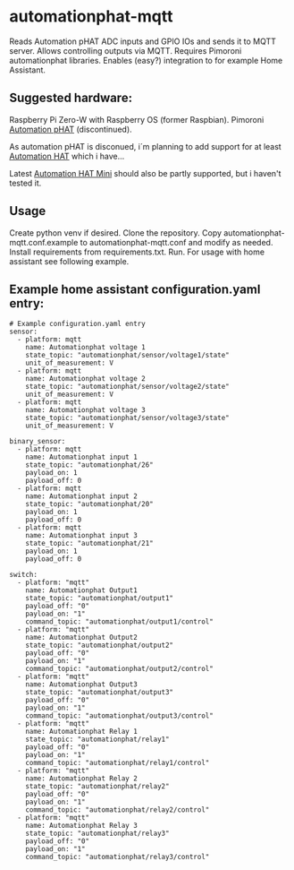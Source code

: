 # automationphat-mqtt
Reads Automation pHAT ADC inputs and GPIO IOs and sends it to MQTT server.
Allows controlling outputs via MQTT.
Requires Pimoroni automationphat libraries.
Enables (easy?) integration to for example Home Assistant.

## Suggested hardware:  
Raspberry Pi Zero-W with Raspberry OS (former Raspbian). Pimoroni [Automation
pHAT](https://shop.pimoroni.com/products/automation-phat) (discontinued). 

As automation pHAT is disconued, i´m planning to add support for at least
[Automation HAT](https://shop.pimoroni.com/products/automation-hat)
which i have...

Latest
[Automation HAT Mini](https://shop.pimoroni.com/products/automation-hat-mini)
should also be partly supported, but i haven't tested it.

## Usage
Create python venv if desired. Clone the repository. 
Copy automationphat-mqtt.conf.example to automationphat-mqtt.conf
and modify as needed. Install requirements from requirements.txt. Run.
For usage with home assistant see following example.

## Example home assistant configuration.yaml entry:
```
# Example configuration.yaml entry
sensor:
  - platform: mqtt
    name: Automationphat voltage 1
    state_topic: "automationphat/sensor/voltage1/state"
    unit_of_measurement: V
  - platform: mqtt
    name: Automationphat voltage 2
    state_topic: "automationphat/sensor/voltage2/state"
    unit_of_measurement: V
  - platform: mqtt
    name: Automationphat voltage 3
    state_topic: "automationphat/sensor/voltage3/state"
    unit_of_measurement: V

binary_sensor:
  - platform: mqtt
    name: Automationphat input 1
    state_topic: "automationphat/26"
    payload_on: 1
    payload_off: 0
  - platform: mqtt
    name: Automationphat input 2
    state_topic: "automationphat/20"
    payload_on: 1
    payload_off: 0
  - platform: mqtt
    name: Automationphat input 3
    state_topic: "automationphat/21"
    payload_on: 1
    payload_off: 0

switch:
  - platform: "mqtt"
    name: Automationphat Output1
    state_topic: "automationphat/output1"
    payload_off: "0"
    payload_on: "1"
    command_topic: "automationphat/output1/control"
  - platform: "mqtt"
    name: Automationphat Output2
    state_topic: "automationphat/output2"
    payload_off: "0"
    payload_on: "1"
    command_topic: "automationphat/output2/control"
  - platform: "mqtt"
    name: Automationphat Output3
    state_topic: "automationphat/output3"
    payload_off: "0"
    payload_on: "1"
    command_topic: "automationphat/output3/control"
  - platform: "mqtt"
    name: Automationphat Relay 1
    state_topic: "automationphat/relay1"
    payload_off: "0"
    payload_on: "1"
    command_topic: "automationphat/relay1/control"
  - platform: "mqtt"
    name: Automationphat Relay 2
    state_topic: "automationphat/relay2"
    payload_off: "0"
    payload_on: "1"
    command_topic: "automationphat/relay2/control"
  - platform: "mqtt"
    name: Automationphat Relay 3
    state_topic: "automationphat/relay3"
    payload_off: "0"
    payload_on: "1"
    command_topic: "automationphat/relay3/control"
```
